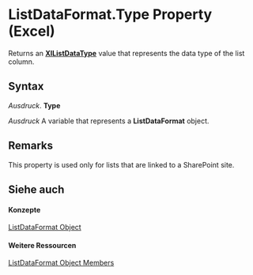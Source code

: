 
# ListDataFormat.Type Property (Excel)

Returns an  **[XlListDataType](80226dbd-e136-7a6b-b8a8-5f6482da731d.md)** value that represents the data type of the list column.


## Syntax

 _Ausdruck_. **Type**

 _Ausdruck_ A variable that represents a **ListDataFormat** object.


## Remarks

 This property is used only for lists that are linked to a SharePoint site.


## Siehe auch


#### Konzepte


[ListDataFormat Object](d972f320-6865-a684-0f46-8c34b2eea482.md)
#### Weitere Ressourcen


[ListDataFormat Object Members](http://msdn.microsoft.com/library/fb39bbc8-aed9-45f5-c7b2-ca93760c9cf2%28Office.15%29.aspx)